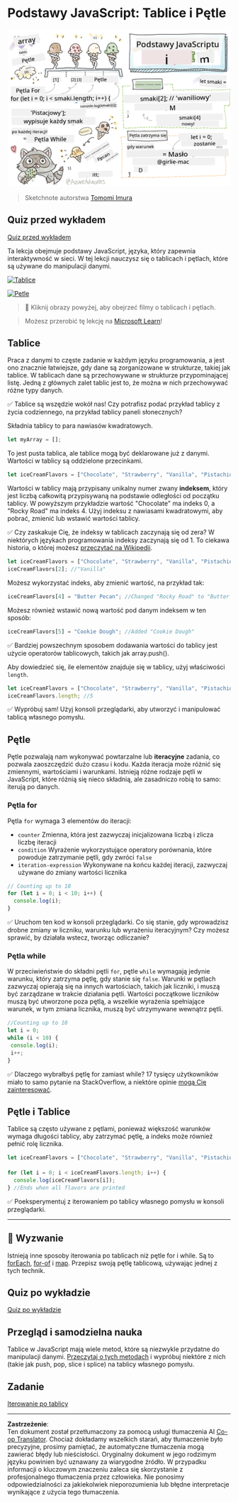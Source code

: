 <!--
CO_OP_TRANSLATOR_METADATA:
{
  "original_hash": "9029f96b0e034839c1799f4595e4bb66",
  "translation_date": "2025-08-29T16:34:22+00:00",
  "source_file": "2-js-basics/4-arrays-loops/README.md",
  "language_code": "pl"
}
-->
# Podstawy JavaScript: Tablice i Pętle

![Podstawy JavaScript - Tablice](../../../../translated_images/webdev101-js-arrays.439d7528b8a294558d0e4302e448d193f8ad7495cc407539cc81f1afe904b470.pl.png)
> Sketchnote autorstwa [Tomomi Imura](https://twitter.com/girlie_mac)

## Quiz przed wykładem
[Quiz przed wykładem](https://ff-quizzes.netlify.app/web/quiz/13)

Ta lekcja obejmuje podstawy JavaScript, języka, który zapewnia interaktywność w sieci. W tej lekcji nauczysz się o tablicach i pętlach, które są używane do manipulacji danymi.

[![Tablice](https://img.youtube.com/vi/1U4qTyq02Xw/0.jpg)](https://youtube.com/watch?v=1U4qTyq02Xw "Tablice")

[![Pętle](https://img.youtube.com/vi/Eeh7pxtTZ3k/0.jpg)](https://www.youtube.com/watch?v=Eeh7pxtTZ3k "Pętle")

> 🎥 Kliknij obrazy powyżej, aby obejrzeć filmy o tablicach i pętlach.

> Możesz przerobić tę lekcję na [Microsoft Learn](https://docs.microsoft.com/learn/modules/web-development-101-arrays/?WT.mc_id=academic-77807-sagibbon)!

## Tablice

Praca z danymi to częste zadanie w każdym języku programowania, a jest ono znacznie łatwiejsze, gdy dane są zorganizowane w strukturze, takiej jak tablice. W tablicach dane są przechowywane w strukturze przypominającej listę. Jedną z głównych zalet tablic jest to, że można w nich przechowywać różne typy danych.

✅ Tablice są wszędzie wokół nas! Czy potrafisz podać przykład tablicy z życia codziennego, na przykład tablicy paneli słonecznych?

Składnia tablicy to para nawiasów kwadratowych.

```javascript
let myArray = [];
```

To jest pusta tablica, ale tablice mogą być deklarowane już z danymi. Wartości w tablicy są oddzielone przecinkami.

```javascript
let iceCreamFlavors = ["Chocolate", "Strawberry", "Vanilla", "Pistachio", "Rocky Road"];
```

Wartości w tablicy mają przypisany unikalny numer zwany **indeksem**, który jest liczbą całkowitą przypisywaną na podstawie odległości od początku tablicy. W powyższym przykładzie wartość "Chocolate" ma indeks 0, a "Rocky Road" ma indeks 4. Użyj indeksu z nawiasami kwadratowymi, aby pobrać, zmienić lub wstawić wartości tablicy.

✅ Czy zaskakuje Cię, że indeksy w tablicach zaczynają się od zera? W niektórych językach programowania indeksy zaczynają się od 1. To ciekawa historia, o której możesz [przeczytać na Wikipedii](https://en.wikipedia.org/wiki/Zero-based_numbering).

```javascript
let iceCreamFlavors = ["Chocolate", "Strawberry", "Vanilla", "Pistachio", "Rocky Road"];
iceCreamFlavors[2]; //"Vanilla"
```

Możesz wykorzystać indeks, aby zmienić wartość, na przykład tak:

```javascript
iceCreamFlavors[4] = "Butter Pecan"; //Changed "Rocky Road" to "Butter Pecan"
```

Możesz również wstawić nową wartość pod danym indeksem w ten sposób:

```javascript
iceCreamFlavors[5] = "Cookie Dough"; //Added "Cookie Dough"
```

✅ Bardziej powszechnym sposobem dodawania wartości do tablicy jest użycie operatorów tablicowych, takich jak array.push().

Aby dowiedzieć się, ile elementów znajduje się w tablicy, użyj właściwości `length`.

```javascript
let iceCreamFlavors = ["Chocolate", "Strawberry", "Vanilla", "Pistachio", "Rocky Road"];
iceCreamFlavors.length; //5
```

✅ Wypróbuj sam! Użyj konsoli przeglądarki, aby utworzyć i manipulować tablicą własnego pomysłu.

## Pętle

Pętle pozwalają nam wykonywać powtarzalne lub **iteracyjne** zadania, co pozwala zaoszczędzić dużo czasu i kodu. Każda iteracja może różnić się zmiennymi, wartościami i warunkami. Istnieją różne rodzaje pętli w JavaScript, które różnią się nieco składnią, ale zasadniczo robią to samo: iterują po danych.

### Pętla for

Pętla `for` wymaga 3 elementów do iteracji:
- `counter` Zmienna, która jest zazwyczaj inicjalizowana liczbą i zlicza liczbę iteracji
- `condition` Wyrażenie wykorzystujące operatory porównania, które powoduje zatrzymanie pętli, gdy zwróci `false`
- `iteration-expression` Wykonywane na końcu każdej iteracji, zazwyczaj używane do zmiany wartości licznika

```javascript
// Counting up to 10
for (let i = 0; i < 10; i++) {
  console.log(i);
}
```

✅ Uruchom ten kod w konsoli przeglądarki. Co się stanie, gdy wprowadzisz drobne zmiany w liczniku, warunku lub wyrażeniu iteracyjnym? Czy możesz sprawić, by działała wstecz, tworząc odliczanie?

### Pętla while

W przeciwieństwie do składni pętli `for`, pętle `while` wymagają jedynie warunku, który zatrzyma pętlę, gdy stanie się `false`. Warunki w pętlach zazwyczaj opierają się na innych wartościach, takich jak liczniki, i muszą być zarządzane w trakcie działania pętli. Wartości początkowe liczników muszą być utworzone poza pętlą, a wszelkie wyrażenia spełniające warunek, w tym zmiana licznika, muszą być utrzymywane wewnątrz pętli.

```javascript
//Counting up to 10
let i = 0;
while (i < 10) {
 console.log(i);
 i++;
}
```

✅ Dlaczego wybrałbyś pętlę for zamiast while? 17 tysięcy użytkowników miało to samo pytanie na StackOverflow, a niektóre opinie [mogą Cię zainteresować](https://stackoverflow.com/questions/39969145/while-loops-vs-for-loops-in-javascript).

## Pętle i Tablice

Tablice są często używane z pętlami, ponieważ większość warunków wymaga długości tablicy, aby zatrzymać pętlę, a indeks może również pełnić rolę licznika.

```javascript
let iceCreamFlavors = ["Chocolate", "Strawberry", "Vanilla", "Pistachio", "Rocky Road"];

for (let i = 0; i < iceCreamFlavors.length; i++) {
  console.log(iceCreamFlavors[i]);
} //Ends when all flavors are printed
```

✅ Poeksperymentuj z iterowaniem po tablicy własnego pomysłu w konsoli przeglądarki.

---

## 🚀 Wyzwanie

Istnieją inne sposoby iterowania po tablicach niż pętle for i while. Są to [forEach](https://developer.mozilla.org/docs/Web/JavaScript/Reference/Global_Objects/Array/forEach), [for-of](https://developer.mozilla.org/docs/Web/JavaScript/Reference/Statements/for...of) i [map](https://developer.mozilla.org/docs/Web/JavaScript/Reference/Global_Objects/Array/map). Przepisz swoją pętlę tablicową, używając jednej z tych technik.

## Quiz po wykładzie
[Quiz po wykładzie](https://ff-quizzes.netlify.app/web/quiz/14)

## Przegląd i samodzielna nauka

Tablice w JavaScript mają wiele metod, które są niezwykle przydatne do manipulacji danymi. [Przeczytaj o tych metodach](https://developer.mozilla.org/docs/Web/JavaScript/Reference/Global_Objects/Array) i wypróbuj niektóre z nich (takie jak push, pop, slice i splice) na tablicy własnego pomysłu.

## Zadanie

[Iterowanie po tablicy](assignment.md)

---

**Zastrzeżenie**:  
Ten dokument został przetłumaczony za pomocą usługi tłumaczenia AI [Co-op Translator](https://github.com/Azure/co-op-translator). Chociaż dokładamy wszelkich starań, aby tłumaczenie było precyzyjne, prosimy pamiętać, że automatyczne tłumaczenia mogą zawierać błędy lub nieścisłości. Oryginalny dokument w jego rodzimym języku powinien być uznawany za wiarygodne źródło. W przypadku informacji o kluczowym znaczeniu zaleca się skorzystanie z profesjonalnego tłumaczenia przez człowieka. Nie ponosimy odpowiedzialności za jakiekolwiek nieporozumienia lub błędne interpretacje wynikające z użycia tego tłumaczenia.